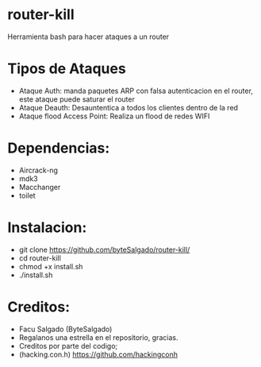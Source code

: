 # router-kill

Herramienta bash para hacer ataques a un router

# Tipos de Ataques

* Ataque Auth: manda paquetes ARP con falsa autenticacion en el router, este ataque puede saturar el router
* Ataque Deauth: Desauntentica a todos los clientes dentro de la red
* Ataque flood Access Point: Realiza un flood de redes WIFI

# Dependencias:

* Aircrack-ng
* mdk3
* Macchanger
* toilet

# Instalacion:

* git clone https://github.com/byteSalgado/router-kill/
* cd router-kill
* chmod +x install.sh
* ./install.sh

# Creditos:

* Facu Salgado (ByteSalgado)
* Regalanos una estrella en el repositorio, gracias.
* Creditos por parte del codigo;
* (hacking.con.h) https://github.com/hackingconh
